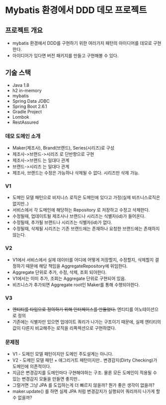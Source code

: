 # Mybatis 환경에서 DDD 데모 프로젝트

## 프로젝트 개요
* mybatis 환경에서 DDD를 구현하기 위한 여러가지 패턴의 아이디어를 데모로 구현한다.
* 아이디어가 있다면 버전 패키지를 만들고 구현해볼 수 있다.

## 기술 스택
* Java 1.8
* h2 in-memory
* mybatis
* Spring Data JDBC
* Spring Boot 2.6.1
* Gradle Project
* Lombok
* RestAssured

### 데모 도메인 소개
* Maker(제조사), Brand(브랜드), Series(시리즈)로 구성
* 제조사->브랜드->시리즈 로 단반향으로 구현
* 제조사->브랜드 는 일대다 관계
* 브랜드->시리즈 는 일대다 관계
* 제조사, 브랜드는 수정은 가능하나 삭제될 수 없다. 시리즈만 삭제 가능.

### V1
* 도메인 모델 패턴으로 비지니스 로직은 도메인에 있다고 가정(실제 비즈니스로직은 없지만..)
* 서비스에서 각 도메인에 해당하는 Repository 로 저장하고 수정고 삭제한다.
* 수정될때, 업데이트될 제조사나 브랜드나 시리즈는 식별자(id)가 들어온다.
* 수정될때, 추가될 브랜드나 시리즈는 식별자(id)가 없다.
* 수정될때, 삭제될 시리즈는 기존 브랜드에는 존재하나 요청한 브랜드에는 존재하지 않는다.

### V2
* V1에서 서비스에서 실제 데이터를 어디에 어떻게 저장할지, 수정할지, 삭제할지 결정하기 때문에 해당 책임을 AggregateRepository에 위임한다.
* Aggregate 단위로 추가, 수정, 삭제, 조회 되야한다.
* V1에서는 이미 추가, 조회는 Aggregate 단위로 구현되어 있음.
* 비즈니스가 추가되면 Aggregate root인 Maker를 통해 수행되야한다.

### V3
* ~~엔티티를 타입으로 정의하기 위해 인터페이스를 만들었다.~~ 엔티티를 어노테이션으로 정의
* 기존에는 식별자만 있으면 업데이트 쿼리가 나가는 구조이기 때문에, 실제 엔티티의 값이 다른지 비교해주는 로직을 리픅렉션으로 구현하였다.

### 문제점
* V1 - 도메인 모델 패턴이지만 도메인 주도설계는 아니다.
* V2 - 도메인 모델 패턴 + 애그리거트 패턴이지만.. 변경감지(Dirty Checking)가 도메인에 의존적이다.
* 지금은 변경감지를 도메인마다 구현해야하는 구조. 물론 모든 도메인이 적용될 수 있는 변경감지 모듈을 만들면 좋지만..
* 그럴거면 그냥 JPA 를 도입하는게 더 빠르지 않을까? 뭔가 좋은 생각이 없을까?
* maker.update() 를 하면 실제 JPA 처럼 변경감지가 실행되어 쿼리까지 나가게 할 수 없을까?